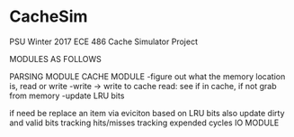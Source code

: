 # CacheSim
PSU Winter 2017 ECE 486 Cache Simulator Project

MODULES AS FOLLOWS

PARSING MODULE
CACHE MODULE
  -figure out what the memory location is, read or write
  -write -> write to cache
  read: see if in cache, if not grab from memory
  -update LRU bits
  
  if need be replace an item via eviciton based on LRU bits
  also update dirty and valid bits
  tracking hits/misses
  tracking expended cycles
IO MODULE
